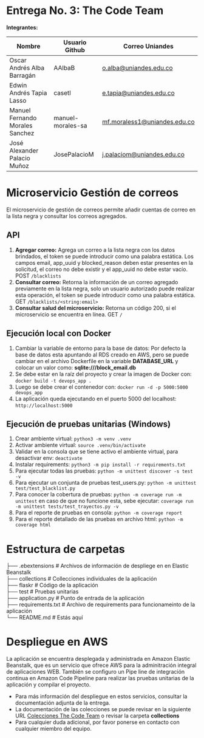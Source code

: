 # Entrega No. 3: The Code Team 

**Integrantes:**

|Nombre|Usuario Github|Correo Uniandes|
|----|----|----|
|Oscar Andrés Alba Barragán|AAlbaB|o.alba@uniandes.edu.co|
|Edwin Andrés Tapia Lasso|casetl|e.tapia@uniandes.edu.co|
|Manuel Fernando Morales Sanchez|manuel-morales-sa|mf.moraless1@uniandes.edu.co|
|José Alexander Palacio Muñoz|JosePalacioM|j.palaciom@uniandes.edu.co|

# Microservicio Gestión de correos

El microservicio de gestión de correos permite añadir cuentas de correo en la lista negra y consultar los correos agregados.

## API

1. **Agregar correo:** Agrega un correo a la lista negra con los datos brindados, el token se puede introducir como una palabra estática. Los campos email, app_uuid y blocked_reason deben estar presentes en la solicitud, el correo no debe existir y el app_uuid no debe estar vacío. POST `/blacklists`
2. **Consultar correo:** Retorna la información de un correo agregado previamente en la lista negra, solo un usuario autorizado puede realizar esta operación, el token se puede introducir como una palabra estática. GET `/blacklists/<string:email>`
3. **Consultar salud del microservicio:** Retorna un código 200, si el microservicio se encuentra en línea. GET `/`

## Ejecución local con Docker
1. Cambiar la variable de entorno para la base de datos: Por defecto la base de datos esta apuntando al RDS creado en AWS, pero se puede cambiar en el archivo Dockerfile en la variable **DATABASE_URL** y colocar un valor como: **sqlite:///block_email.db**
2. Se debe estar en la raíz del proyecto y crear la imagen de Docker con: `docker build -t devops_app .`
3. Luego se debe crear el contenedor con: `docker run -d -p 5000:5000 devops_app`
4. La aplicación queda ejecutando en el puerto 5000 del localhost: `http://localhost:5000`
 
## Ejecución de pruebas unitarias (Windows)
1. Crear ambiente virtual: `python3 -m venv .venv`
2. Activar ambiente virtual: `source .venv/bin/activate`
3. Validar en la consola que se tiene activo el ambiente virtual, para desactivar env: `deactivate`
4. Instalar requirements: `python3 -m pip install -r requirements.txt`
5. Para ejecutar todas las pruebas: `python -m unittest discover -s test -v`
6. Para ejecutar un conjunta de pruebas test_users.py: `python -m unittest test/test_blacklist.py`
7. Para conocer la cobertura de pruebas: `python -m coverage run -m unittest` en caso de que no funcione esta, sebe ejecutar: `coverage run -m unittest tests/test_trayectos.py -v`
8. Para el reporte de pruebas en consola: `python -m coverage report`
9. Para el reporte detallado de las pruebas en archivo html: `python -m coverage html`


# Estructura de carpetas

├── .ebextensions # Archivos de información de despliege en en Elastic Beanstalk  
├── collections # Collecciones individuales de la aplicación  
├── flaskr # Código de la aplicación  
├── test # Pruebas unitarias  
├── application.py # Punto de entrada de la aplicación   
├── requirements.txt # Archivo de requirements para funcionameinto de la aplicación   
└── README.md # Estás aquí

# Despliegue en AWS
La aplicación se encuentra desplegada y administrada en Amazon Elastic Beanstalk, que es un servicio que ofrece AWS para la adminitración integral de aplicaciones WEB. También se configuro un Pipe line de integración continua en Amazon Code Pipeline para realizar las pruebas unitarias de la aplicación y compilar el proyecto.

- Para más información del despliegue en estos servicios, consultar la documentación adjunta de la entrega.
- La documentación de las colecciones se puede revisar en la siguiente URL [Colecciones The Code Team](https://documenter.getpostman.com/view/20261140/2s93XyU3Nt) o revisar la carpeta **collections**
- Para cualquier duda adicional, por favor ponerse en contacto con cualquier miembro del equipo.